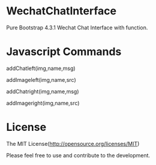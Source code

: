 # WechatChatInterface
Pure Bootstrap 4.3.1 Wechat Chat Interface with function.

# Javascript Commands

addChatleft(img,name,msg) 

addImageleft(img,name,src)

addChatright(img,name,msg)

addImageright(img,name,src)

# License
The MIT License(http://opensource.org/licenses/MIT)

Please feel free to use and contribute to the development.
